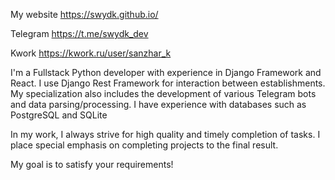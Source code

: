 My website
https://swydk.github.io/

Telegram
https://t.me/swydk_dev

Kwork 
https://kwork.ru/user/sanzhar_k
 

I'm a Fullstack Python developer with experience in Django Framework and React. 
I use Django Rest Framework for interaction between establishments.
My specialization also includes the development of various Telegram bots and data parsing/processing.
I have experience with databases such as PostgreSQL and SQLite


In my work, I always strive for high quality and timely completion of tasks.
I place special emphasis on completing projects to the final result.

My goal is to satisfy your requirements!
